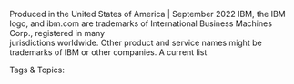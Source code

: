 Produced in the United States of America  | September 2022
IBM, the IBM logo, and ibm.com are trademarks of 
International Business Machines Corp., registered in many  
jurisdictions worldwide. Other product and service names 
might be trademarks of IBM or other companies. A current list 

   Tags & Topics:
   